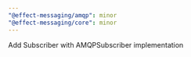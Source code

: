 ```yaml
---
"@effect-messaging/amqp": minor
"@effect-messaging/core": minor
---
```


Add Subscriber with AMQPSubscriber implementation
